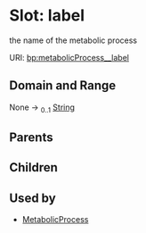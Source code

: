 
# Slot: label


the name of the metabolic process

URI: [bp:metabolicProcess__label](http://w3id.org/ontogpt/metabolic-process-templatemetabolicProcess__label)


## Domain and Range

None &#8594;  <sub>0..1</sub> [String](types/String.md)

## Parents


## Children


## Used by

 * [MetabolicProcess](MetabolicProcess.md)
